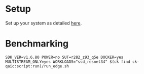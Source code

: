 # Setup
Set up your system as detailed [here](https://github.com/krai/ck-qaic/blob/main/script/setup.docker/README.md).

# Benchmarking
```
SDK_VER=v1.6.80 POWER=no SUT=r282_z93_q5e DOCKER=yes MULTISTREAM_ONLY=yes WORKLOADS="ssd_resnet34" $(ck find ck-qaic:script:run)/run_edge.sh
```

